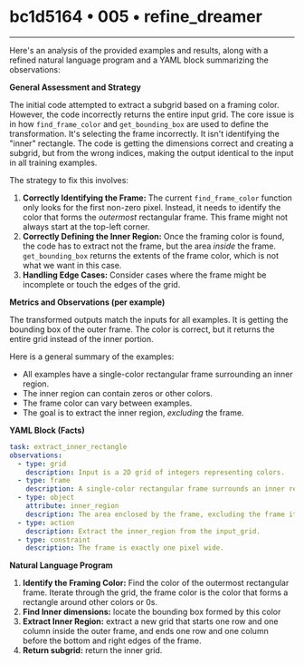 # bc1d5164 • 005 • refine_dreamer

---
Here's an analysis of the provided examples and results, along with a refined natural language program and a YAML block summarizing the observations:

**General Assessment and Strategy**

The initial code attempted to extract a subgrid based on a framing color. However, the code incorrectly returns the entire input grid. The core issue is in how `find_frame_color` and `get_bounding_box` are used to define the transformation. It's selecting the frame incorrectly. It isn't identifying the "inner" rectangle. The code is getting the dimensions correct and creating a subgrid, but from the wrong indices, making the output identical to the input in all training examples.

The strategy to fix this involves:

1.  **Correctly Identifying the Frame:** The current `find_frame_color` function only looks for the first non-zero pixel. Instead, it needs to identify the color that forms the *outermost* rectangular frame. This frame might not always start at the top-left corner.
2.  **Correctly Defining the Inner Region:** Once the framing color is found, the code has to extract not the frame, but the area *inside* the frame. `get_bounding_box` returns the extents of the frame color, which is not what we want in this case.
3. **Handling Edge Cases:** Consider cases where the frame might be incomplete or touch the edges of the grid.

**Metrics and Observations (per example)**

The transformed outputs match the inputs for all examples. It is getting the bounding box of the outer frame. The color is correct, but it returns the entire grid instead of the inner portion.

Here is a general summary of the examples:

*   All examples have a single-color rectangular frame surrounding an inner region.
*   The inner region can contain zeros or other colors.
*   The frame color can vary between examples.
*   The goal is to extract the inner region, *excluding* the frame.

**YAML Block (Facts)**

```yaml
task: extract_inner_rectangle
observations:
  - type: grid
    description: Input is a 2D grid of integers representing colors.
  - type: frame
    description: A single-color rectangular frame surrounds an inner region.
  - type: object
    attribute: inner_region
    description: The area enclosed by the frame, excluding the frame itself.
  - type: action
    description: Extract the inner_region from the input_grid.
  - type: constraint
    description: The frame is exactly one pixel wide.
```

**Natural Language Program**

1.  **Identify the Framing Color:** Find the color of the outermost rectangular frame. Iterate through the grid, the frame color is the color that forms a rectangle around other colors or 0s.
2. **Find Inner dimensions:** locate the bounding box formed by this color
3.  **Extract Inner Region:** extract a new grid that starts one row and one column inside the outer frame, and ends one row and one column before the bottom and right edges of the frame.
4. **Return subgrid:** return the inner grid.


